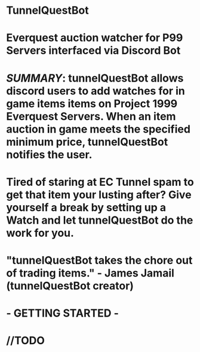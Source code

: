 # TunnelQuestBot

# Everquest auction watcher for P99 Servers interfaced via Discord Bot

# ***SUMMARY***: tunnelQuestBot allows discord users to add watches for in game items items on Project 1999 Everquest Servers.  When an item auction in game meets the specified minimum price, tunnelQuestBot notifies the user.
 
# Tired of staring at EC Tunnel spam to get that item your lusting after?  Give yourself a break by setting up a Watch and let tunnelQuestBot do the work for you.

# "tunnelQuestBot takes the chore out of trading items." - James Jamail (tunnelQuestBot creator)
# 
# - GETTING STARTED -
# 
# //TODO
 
